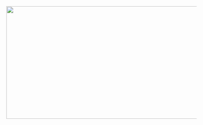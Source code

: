 <div align="center">
  <img src="https://drive.google.com/file/d/1giL6444GhbnmrBsfNJ3TViAOI-xgK69Q/view?usp=drive_link" width="600" height="300"/>
</div>

